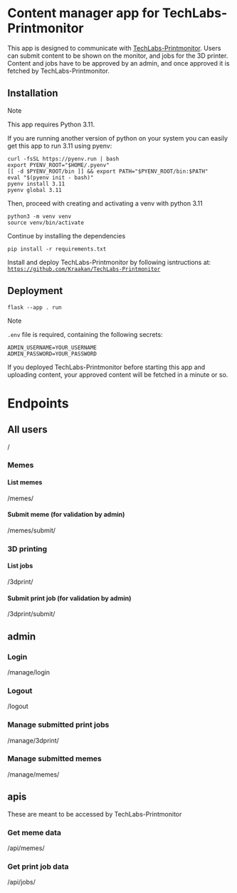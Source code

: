 # Content manager app for TechLabs-Printmonitor #

This app is designed to communicate with [TechLabs-Printmonitor](https://github.com/Kraakan/TechLabs-Printmonitor). Users can submit content to be shown on the monitor, and jobs for the 3D printer. Content and jobs have to be approved by an admin, and once approved it is fetched by TechLabs-Printmonitor.

## Installation

> [!NOTE]
> This app requires Python 3.11. 
>
> If you are running another version of python on your system you can easily get this app to run 3.11 using pyenv:
> ```
> curl -fsSL https://pyenv.run | bash
> export PYENV_ROOT="$HOME/.pyenv"
> [[ -d $PYENV_ROOT/bin ]] && export PATH="$PYENV_ROOT/bin:$PATH"
> eval "$(pyenv init - bash)"
> pyenv install 3.11
> pyenv global 3.11
> ```

Then, proceed with creating and activating a venv with python 3.11 
```
python3 -m venv venv
source venv/bin/activate 
```

Continue by installing the dependencies
``` 
pip install -r requirements.txt 
```


Install and deploy TechLabs-Printmonitor by following isntructions at:
[`https://github.com/Kraakan/TechLabs-Printmonitor`](https://github.com/Kraakan/TechLabs-Printmonitor)

## Deployment

`flask --app . run`

> [!NOTE]
> `.env` file is required, containing the following secrets:
>```
> ADMIN_USERNAME=YOUR_USERNAME 
> ADMIN_PASSWORD=YOUR_PASSWORD
>```

If you deployed TechLabs-Printmonitor before starting this app and uploading content, your approved content will be fetched in a minute or so.

# Endpoints

## All users
/

### Memes

#### List memes
/memes/

#### Submit meme (for validation by admin)
/memes/submit/

### 3D printing

#### List jobs
/3dprint/

#### Submit print job (for validation by admin)
/3dprint/submit/

## admin

### Login
/manage/login

### Logout
/logout

### Manage submitted print jobs
/manage/3dprint/

### Manage submitted memes
/manage/memes/

## apis
These are meant to be accessed by TechLabs-Printmonitor

### Get meme data
/api/memes/

### Get print job data
/api/jobs/
